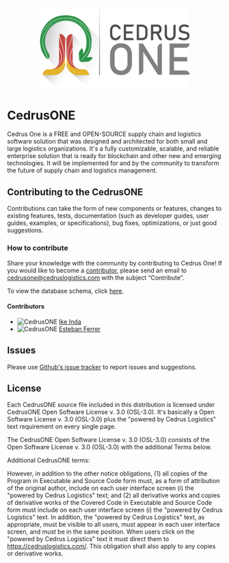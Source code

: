 
<p align="center">
  <img alt="CedrusONE" src="https://github.com/cedruslogistics/CedrusONE/blob/master/docs/design/logo/Cedrus%20ONE%20logo-04.png" width="350"/>
</p>

# CedrusONE

Cedrus One is a FREE and OPEN-SOURCE supply chain and logistics software solution that was designed and architected for both small and large logistics organizations. It's a fully customizable, scalable, and reliable enterprise solution that is ready for blockchain and other new and emerging technologies. It will be implemented for and by the community to transform the future of supply chain and logistics management.

## Contributing to the CedrusONE

Contributions can take the form of new components or features, changes to existing features, tests, documentation (such as developer guides, user guides, examples, or specifications), bug fixes, optimizations, or just good suggestions.

### How to contribute
Share your knowledge with the community by contributing to Cedrus One!
If you would like to become a [contributor](https://github.com/cedruslogistics/CedrusONE/blob/master/CODE_OF_CONDUCT.md), please send an email to cedrusone@cedruslogistics.com with the subject “Contribute”.

To view the database schema, click [here](https://github.com/cedruslogistics/CedrusONE/blob/master/docs/database/Schema.md).

 #### Contributors
   - <img alt="CedrusONE" src="https://media.licdn.com/dms/image/C4E03AQE7ZyVqElmSkA/profile-displayphoto-shrink_100_100/0?e=1542844800&v=beta&t=mUBZTMNyZScOJWk9AFOYQaIsglIxTwmlE_ifKlPmmFA" width="25"/> [Ike Inda](https://www.linkedin.com/in/ikeinda/)
   - <img alt="CedrusONE" src="https://media.licdn.com/dms/image/C5603AQG9zs6rVlSFHA/profile-displayphoto-shrink_800_800/0?e=1542844800&v=beta&t=pxCil1DYauIV3ZklrkI0yW44MdS7xbiVqJIWtpEvYy4" width="25"/> [Esteban Ferrer](https://www.linkedin.com/in/ejferrer83/)



## Issues

Please use [Github's issue tracker](https://github.com/cedruslogistics/CedrusONE/issues/new) to report issues and suggestions.

## License

Each CedrusONE source file included in this distribution is licensed under CedrusONE Open Software License v. 3.0 (OSL-3.0). It's basically a Open Software License v. 3.0 (OSL-3.0) plus the "powered by Cedrus Logistics" text requirement on every single page. 

The CedrusONE Open Software License v. 3.0 (OSL-3.0) consists of the Open Software License v. 3.0 (OSL-3.0) with the additional Terms below.

Additional CedrusONE terms:

However, in addition to the other notice obligations, (1) all copies of the Program in Executable and Source Code form must, as a form of attribution of the original author, include on each user interface screen (i) the "powered by Cedrus Logistics" text; and (2) all derivative works and copies of derivative works of the Covered Code in Executable and Source Code form must include on each user interface screen (i) the "powered by Cedrus Logistics" text. In addition, the "powered by Cedrus Logistics" text, as appropriate, must be visible to all users, must appear in each user interface screen, and must be in the same position. When users click on the "powered by Cedrus Logistics" text it must direct them to https://cedruslogistics.com/. This obligation shall also apply to any copies or derivative works.
